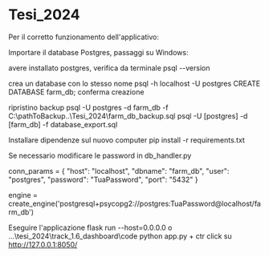 # Tesi_2024

Per il corretto funzionamento dell'applicativo:

Importare il database Postgres, passaggi su Windows:

avere installato postgres, verifica da terminale
psql --version

crea un database con lo stesso nome
psql -h localhost -U postgres
CREATE DATABASE farm_db;
conferma creazione

ripristino backup
psql -U postgres -d farm_db -f C:\pathToBackup\..\Tesi_2024\farm_db_backup.sql
psql -U [postgres] -d [farm_db] -f database_export.sql

Installare dipendenze sul nuovo computer
pip install -r requirements.txt

Se necessario modificare le password in db_handler.py

conn_params = {
    "host": "localhost",
    "dbname": "farm_db",
    "user": "postgres",
    "password": "TuaPassword",
    "port": "5432"
}

engine = create_engine('postgresql+psycopg2://postgres:TuaPassword@localhost/farm_db')


Eseguire l'applicazione
flask run --host=0.0.0.0
o
...\tesi_2024\track_1.6_dashboard\code python app.py  +  ctr click su  http://127.0.0.1:8050/
